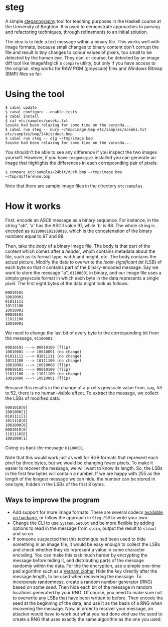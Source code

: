 steg
====

A simple [steganography](http://en.wikipedia.org/wiki/Steganography)
tool for teaching purposes in the Haskell course at the University of
Brighton. It is used to demonstrate approaches to parsing and
refactoring techniques, through refinements to an initial solution.

The idea is to hide a text message within a binary file. This works
well with image formats, because small changes to binary content don't
corrupt the file and result in tiny changes to colour values of
pixels, too small to be detected by the human eye. They can, or
course, be detected by an image diff tool like ImageMagick's `compare`
utility, but only if you have access to the original. steg works for
RAW PGM (greyscale) files and Windows Bitmap (BMP) files so far.

Using the tool
==============

````
$ cabal update
$ cabal configure --enable-tests
$ cabal install
$ cat etc/samples/soseki.txt
Sosuke had been relaxing for some time on the veranda...
$ cabal run steg -- bury ~/tmp/image.bmp etc/samples/soseki.txt etc/samples/bmp/24bit/duck.bmp
$ cabal run steg -- dig ~/tmp/image.bmp
Sosuke had been relaxing for some time on the veranda...
````

You shouldn't be able to see any difference if you inspect the two images 
yourself. However, if you have `imagemagick` installed you can generate an
image that highlights the differences in each correposnding pair of pixels:

```
$ compare etc/samples/24bit/duck.bmp ~/tmp/image.bmp ~/tmp/difference.bmp
```

Note that there are sample image files in the directory `etc/samples`. 

How it works
============

First, encode an ASCII message as a binary sequence. For instance, in
the string "ab", 'a' has the ASCII value 97, while 'b' is 98. The
whole string is encoded as `0110000101100010`, which is the
concatenation of the binary numbers equal to 97 and 98.

Then, take the *body* of a binary image file. The body is that part of
the content which comes after a *header*, which contains metadata
about the file, such as its format type, width and height, etc. The
body contains the actual picture. Modify the data to overwrite the
*least-significant bit* (LSB) of each byte so that it contains part of
the binary-encoded message. Say we want to store the message "a",
`01100001` in binary, and our image file uses a simple greyscale
format in which each byte in the data represents a single pixel. The
first eight bytes of the data might look as follows: 

````
00010101
10010001 
01011111 
10111100 
10010001 
00010101 
11011100 
10010001 
```` 

We need to change the last bit of every byte to the corresponding bit
from the message, `01100001`: 

```` 
00010101 ---> 00010100 (flip)
10010001 ---> 10010001 (no change) 
01011111 ---> 01011111 (no change)
10111100 ---> 10111100 (no change) 
10010001 ---> 10010000 (flip)
00010101 ---> 00010100 (flip) 
11011100 ---> 11011100 (no change)
10010000 ---> 10010001 (flip) 
```` 

Because this results in the change of a pixel's greyscale value from,
say, 53 to 52, there is no human-visible effect. To extract the
message, we collect the LSBs of modified data: 

```` 
0001010[0]
1001000[1] 
0101111[1] 
1011110[0] 
1001000[0] 
0001010[0] 
1101110[0]
1001000[1] 
```` 

Giving us back the message `01100001`.

Note that this would work just as well for RGB formats that represent
each pixel by three bytes, but we would be changing fewer pixels. To
make it easier to recover the message, we will want to know its
length. So, the LSBs in the first few bytes will contain a number. If
we are happy with 255 as the length of the longest message we can
hide, the number can be stored in one byte, hidden in the LSBs of the
first 8 bytes.

Ways to improve the program 
---------------------------

* Add support for more image formats. There are several codecs
  [available on hackage](https://hackage.haskell.org/packages/#cat:Codec),
  or follow the approach in `Steg.PGM` to write your own.
* Change the CLI to use `System.GetOpt` and be more flexible by adding
  options to read in the message from `stdin`, output the result to
  `stdout` and so on.
* If someone suspected that this technique had been used to hide
  something in an image file, it would be easy enough to collect the
  LSBs and check whether they do represent a value in some character
  encoding. You can make this task much harder by encrypting the
  message before hiding it, and distributing parts of the message
  randomly within the data. For the the encryption, use a simple
  one-time pad algorithm such as a
  [Vernam cipher](http://mess.ninjalith.com/cs/stream_ciphers). Hide
  the *key* directly after the message length, to be used when
  recovering the message. To incorporate randomness, create a random
  number generator (RNG) based on some *seed*. Then hide each bit of
  the message in random locations generated by your RNG. Of course,
  you need to make sure not to overwrite any LSBs that have been
  written to before. Then encode the seed at the beginning of the
  data, and use it as the basis of a RNG when recovering the
  message. Now, in order to recover your message, an attacker would
  have to work out what you had done *and* use the seed to create a
  RNG that uses exactly the same algorithm as the one you used.
